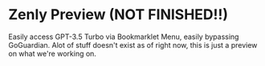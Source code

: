 # Zenly Preview (NOT FINISHED!!)
Easily access GPT-3.5 Turbo via Bookmarklet Menu, easily bypassing GoGuardian. Alot of stuff doesn't exist as of right now, this is just a preview on what we're working on.
